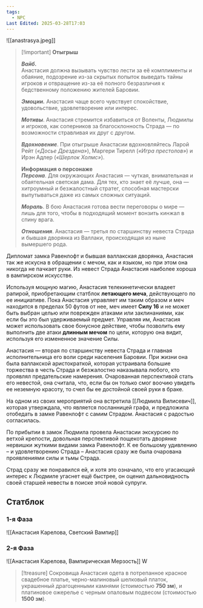 ```yaml
---
tags:
  - NPC
Last Edited: 2025-03-28T17:03
---
```

![[anastrasya.jpeg]]

> [!important] **Отыгрыш**
> 
>   
> _**Вайб.**_  
> Анастасия должна вызывать чувство лести за её комплименты и обаяние, подозрение из-за скрытых попыток выведать тайны игроков и отвращение из-за её полного безразличия к бедственному положению жителей Баровии.
> 
> _**Эмоции.**_ Анастасия чаще всего чувствует спокойствие, удовольствие, удовлетворение или интерес.
> 
> _**Мотивы**_. Анастасия стремится избавиться от Воленты, Людмилы и игроков, как соперников за благосклонность Страда — по возможности стравливая их друг с другом.
> 
> _**Вдохновение**_. При отыгрыше Анастасии вдохновляйтесь Ларой Рейт (_«Досье Дрездена»_), Маргери Тирелл (_«Игра престолов»_) и Ирэн Адлер (_«Шерлок Холмс»_).
> 
> **Информация о персонаже**  
> _**Персона**_. Для окружающих Анастасия — чуткая, внимательная и обаятельная светская дама. Для тех, кто знает её лучше, она — хитроумный и безжалостный стратег, способная мастерски выпутываться даже из самых сложных ситуаций.
> 
> _**Мораль**_. В бою Анастасия готова вести переговоры о мире — лишь для того, чтобы в подходящий момент вонзить кинжал в спину врага.
> 
> _**Отношения**_. Анастасия — третья по старшинству невеста Страда и бывшая дворянка из Валлаки, происходящая из ныне вымершего рода.

Дипломат замка Равенлофт и бывшая валлакская дворянка, Анастасия так же искусна в обращении с мечом, как и языком, но при этом она никогда не пачкает руки. Из невест Страда Анастасия наиболее хороша в вампирском искусстве.

Используя мощную магию, Анастасия телекинетически владеет рапирой, приобретающим статблок **летающего меча**, действующего по ее инициативе. Пока Анастасия управляет им таким образом и меч находится в пределах 50 футов от нее, меч имеет **Силу 16** и не может быть выбран целью или поврежден атаками или заклинаниями, как если бы это был удерживаемый предмет. Управляя им, Анастасия может использовать свое бонусное действие, чтобы позволить ему выполнить две атаки **длинным мечом** по цели, которую она видит, используя его измененное значение Силы.

Анастасия — вторая по старшинству невеста Страда и главная исполнительница его воли среди населения Баровии. При жизни она была валлакской аристократкой, которая устраивала большие торжества в честь Страда и безжалостно наказывала любого, кто проявлял предательские намерения. Очарованная перспективой стать его невестой, она считала, что, если бы он только смог воочию увидеть ее неземную красоту, то счел бы ее достойной своей руки в браке.

На одном из своих мероприятий она встретила [[Людмила Вилисевич]], которая утверждала, что является посланницей графа, и предложила отобедать в замке Равенлофт с самим Страдом. Анастасия с радостью согласилась.

По прибытии в замок Людмила провела Анастасии экскурсию по ветхой крепости, довольная перспективой пощекотать дворянке нервишки жуткими видами замка Равенлофт. К ее большому удивлению – и удовлетворению Страда – Анастасия сразу же была очарована проявлениями силы и тьмы Страда.

Страд сразу же понравился ей, и хотя это означало, что его угасающий интерес к Людмиле угаснет ещё быстрее, он оценил дальновидность своей старшей невесты в поиске этой новой супруги.
## Статблок
### 1-я Фаза

![[Анастасия Карелова, Светский Вампир]]
### 2-я Фаза

![[Анастасия Карелова, Вампирическая Мерзость]]
W
> [!treasure] Сокровища
> Анастасия одета в потрепанное красное свадебное платье, черно-малиновый шелковый платок, украшенный драгоценными камнями (стоимостью **750 зм**), и платиновое ожерелье с черным опаловым подвесом (стоимостью **1500 зм**).